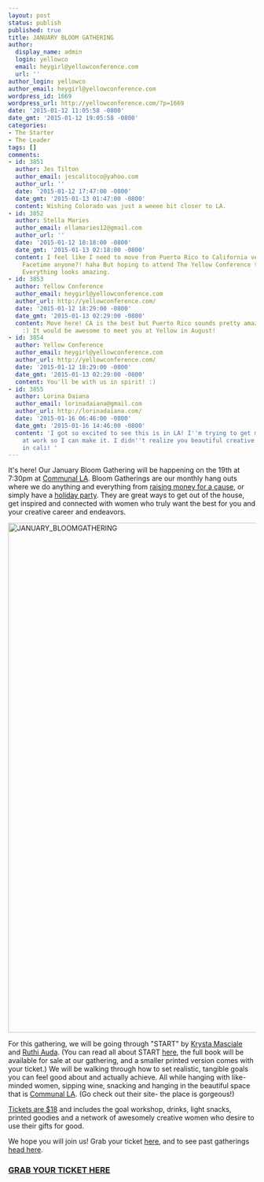 ```yaml
---
layout: post
status: publish
published: true
title: JANUARY BLOOM GATHERING
author:
  display_name: admin
  login: yellowco
  email: heygirl@yellowconference.com
  url: ''
author_login: yellowco
author_email: heygirl@yellowconference.com
wordpress_id: 1669
wordpress_url: http://yellowconference.com/?p=1669
date: '2015-01-12 11:05:58 -0800'
date_gmt: '2015-01-12 19:05:58 -0800'
categories:
- The Starter
- The Leader
tags: []
comments:
- id: 3851
  author: Jes Tilton
  author_email: jescalitoco@yahoo.com
  author_url: ''
  date: '2015-01-12 17:47:00 -0800'
  date_gmt: '2015-01-13 01:47:00 -0800'
  content: Wishing Colorado was just a weeee bit closer to LA.
- id: 3852
  author: Stella Maries
  author_email: ellamaries12@gmail.com
  author_url: ''
  date: '2015-01-12 18:18:00 -0800'
  date_gmt: '2015-01-13 02:18:00 -0800'
  content: I feel like I need to move from Puerto Rico to California very soon...
    Facetime anyone?! haha But hoping to attend The Yellow Conference this August.
    Everything looks amazing.
- id: 3853
  author: Yellow Conference
  author_email: heygirl@yellowconference.com
  author_url: http://yellowconference.com/
  date: '2015-01-12 18:29:00 -0800'
  date_gmt: '2015-01-13 02:29:00 -0800'
  content: Move here! CA is the best but Puerto Rico sounds pretty amazing as well
    :) It would be awesome to meet you at Yellow in August!
- id: 3854
  author: Yellow Conference
  author_email: heygirl@yellowconference.com
  author_url: http://yellowconference.com/
  date: '2015-01-12 18:29:00 -0800'
  date_gmt: '2015-01-13 02:29:00 -0800'
  content: You'll be with us in spirit! :)
- id: 3855
  author: Lorina Daiana
  author_email: lorinadaiana@gmail.com
  author_url: http://lorinadaiana.com/
  date: '2015-01-16 06:46:00 -0800'
  date_gmt: '2015-01-16 14:46:00 -0800'
  content: 'I got so excited to see this is in LA! I''m trying to get my shift covered
    at work so I can make it. I didn''t realize you beautiful creative ladies are
    in cali! '
---
```

<p>It's here! Our January Bloom Gathering will be happening on the 19th at 7:30pm at <a href="http://www.communal-la.com/" target="_blank">Communal LA</a>. Bloom Gatherings are our monthly hang outs where we do anything and everything from <a href="http://yellowconference.com/category/bloom-for-hope/" target="_blank">raising money for a cause</a>, or simply have a <a href="http://yellowconference.com/december-bloom-gathering-recap/" target="_blank">holiday party</a>. They are great ways to get out of the house, get inspired and connected with women who truly want the best for you and your creative career and endeavors.</p>
<p><a href="http://yellowconference.com/wp-content/uploads/2015/01/JANUARY_BLOOMGATHERING.jpg"><img class="alignleft size-full wp-image-1670" src="http://yellowconference.com/wp-content/uploads/2015/01/JANUARY_BLOOMGATHERING.jpg" alt="JANUARY_BLOOMGATHERING" width="700" height="1035" /></a></p>
<p>For this gathering, we will be going through "START" by <a href="http://www.stilettosontherocks.com/" target="_blank">Krysta Masciale</a> and <a href="http://work.ruthiauda.com/" target="_blank">Ruthi Auda</a>. (You can read all about START&nbsp;<a href="http://www.stilettosontherocks.com/start-your-quarterly-guide-to-goal-domination/" target="_blank">here</a>, the full book will be available for sale at our gathering, and a smaller printed version comes with your ticket.) We will be&nbsp;walking through how to set realistic, tangible goals you can feel good about and actually achieve. All while hanging with like-minded women, sipping wine, snacking and hanging in the beautiful space that is <a href="http://www.communal-la.com/" target="_blank">Communal LA</a>. (Go check out their site- the place is gorgeous!)</p>
<p><a href="https://ti.to/yellowconference/januarybloomgathering" target="_blank">Tickets are $18</a> and includes the goal workshop, drinks, light snacks, printed goodies and a network of awesomely creative women who desire to use their gifts for good.</p>
<p>We hope you will join us! Grab your ticket <a href="https://ti.to/yellowconference/januarybloomgathering" target="_blank">here</a>, and to see past gatherings <a href="http://yellowconference.com/category/bloom-gatherings/" target="_blank">head here</a>.</p>
<h3><a href="https://ti.to/yellowconference/januarybloomgathering" target="_blank">GRAB YOUR TICKET HERE</a></h3></p>
